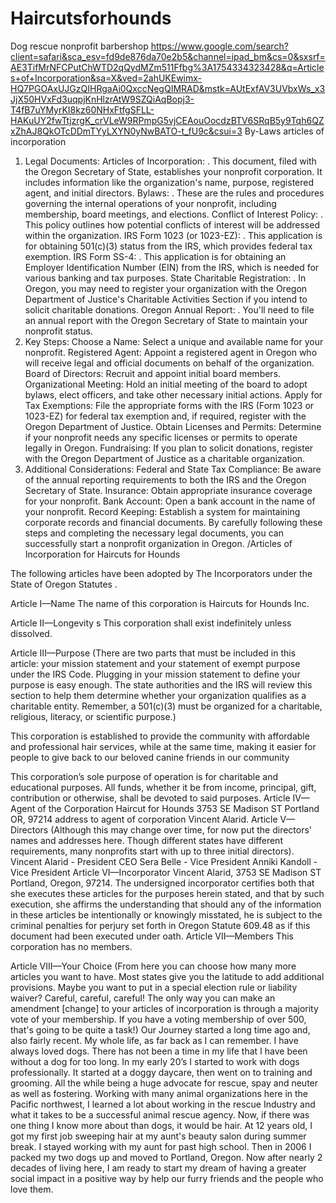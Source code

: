 # Haircutsforhounds
Dog rescue nonprofit barbershop
https://www.google.com/search?client=safari&sca_esv=fd9de876da70e2b5&channel=ipad_bm&cs=0&sxsrf=AE3TifMrNFCPutChWTD2qQydMZm511Ffbg%3A1754334323428&q=Articles+of+Incorporation&sa=X&ved=2ahUKEwimx-HQ7PGOAxUJGzQIHRgaAi0QxccNegQIMRAD&mstk=AUtExfAV3UVbxWs_x3JjX50HVxFd3uqpjKnHlzrAtW9SZQiAqBopj3-T4fB7uYMyrKI8kz60NHxFtfgSFLL-HAKuUY2fwTtjzrgK_crVLeW9RPmpG5vjCEAouOocdzBTV6SRqB5y9Tqh6QZxZhAJ8QkOTcDDmTYyLXYN0yNwBATO-t_fU9c&csui=3
By-Laws
articles of incorporation
1. Legal Documents:
Articles of Incorporation:
.
This document, filed with the Oregon Secretary of State, establishes your nonprofit corporation. It includes information like the organization's name, purpose, registered agent, and initial directors. 
Bylaws:
.
These are the rules and procedures governing the internal operations of your nonprofit, including membership, board meetings, and elections. 
Conflict of Interest Policy:
.
This policy outlines how potential conflicts of interest will be addressed within the organization. 
IRS Form 1023 (or 1023-EZ):
.
This application is for obtaining 501(c)(3) status from the IRS, which provides federal tax exemption. 
IRS Form SS-4:
.
This application is for obtaining an Employer Identification Number (EIN) from the IRS, which is needed for various banking and tax purposes. 
State Charitable Registration:
.
In Oregon, you may need to register your organization with the Oregon Department of Justice's Charitable Activities Section if you intend to solicit charitable donations. 
Oregon Annual Report:
.
You'll need to file an annual report with the Oregon Secretary of State to maintain your nonprofit status. 
2. Key Steps:
Choose a Name: Select a unique and available name for your nonprofit. 
Registered Agent: Appoint a registered agent in Oregon who will receive legal and official documents on behalf of the organization. 
Board of Directors: Recruit and appoint initial board members. 
Organizational Meeting: Hold an initial meeting of the board to adopt bylaws, elect officers, and take other necessary initial actions. 
Apply for Tax Exemptions: File the appropriate forms with the IRS (Form 1023 or 1023-EZ) for federal tax exemption and, if required, register with the Oregon Department of Justice. 
Obtain Licenses and Permits: Determine if your nonprofit needs any specific licenses or permits to operate legally in Oregon. 
Fundraising: If you plan to solicit donations, register with the Oregon Department of Justice as a charitable organization. 
3. Additional Considerations:
Federal and State Tax Compliance: Be aware of the annual reporting requirements to both the IRS and the Oregon Secretary of State. 
Insurance: Obtain appropriate insurance coverage for your nonprofit. 
Bank Account: Open a bank account in the name of your nonprofit. 
Record Keeping: Establish a system for maintaining corporate records and financial documents. 
By carefully following these steps and completing the necessary legal documents, you can successfully start a nonprofit organization in Oregon. 
/Articles of Incorporation 
for
 Haircuts for Hounds

The following articles have been adopted by The Incorporators under the 
State of Oregon Statutes .

Article I—Name 
The name of this corporation is Haircuts for Hounds Inc.

Article II—Longevity s 
This corporation shall exist indefinitely unless  dissolved.

Article III—Purpose (There are two parts that must be included in this article: your mission statement and your statement of exempt purpose under the IRS Code. Plugging in your mission statement to define your purpose is easy enough. The state authorities and the IRS will review this section to help them determine whether your organization qualifies as a charitable entity. Remember, a 501(c)(3) must be organized for a charitable, religious, literacy, or scientific purpose.)

This corporation is established to provide the community with affordable and professional hair services, while at the same time, making it easier for people to give back to our beloved canine friends in our community

This corporation’s sole purpose of operation is for charitable and educational purposes. All funds, whether it be from income, principal, gift, contribution or otherwise, shall be devoted to said purposes.
Article IV—Agent of the Corporation 
Haircut for Hounds 3753 SE Madison ST Portland OR, 97214 address to agent of corporation
Vincent Alarid.
Article V—Directors (Although this may change over time, for now put the directors' names and addresses here. Though different states have different requirements, many nonprofits start with up to three initial directors). 
Vincent Alarid - President CEO
Sera Belle - Vice President
Anniki Kandoll - Vice President
Article VI—Incorporator 
Vincent Alarid, 3753 SE Madison ST 
Portland, Oregon, 97214.
The undersigned incorporator certifies both that she executes these articles for the purposes herein stated, and that by such execution, she affirms the understanding that should any of the information in these articles be intentionally or knowingly misstated, he is subject to the criminal penalties for perjury set forth in Oregon Statute 609.48 as if this document had been executed under oath.
Article VII—Members 
This corporation has no members.
 
Article VIII—Your Choice (From here you can choose how many more articles you want to have. Most states give you the latitude to add additional provisions. Maybe you want to put in a special election rule or liability waiver? Careful, careful, careful! The only way you can make an amendment [change] to your articles of incorporation is through a majority vote of your membership. If you have a voting membership of over 500, that's going to be quite a task!)
Our Journey started a long time ago and, also fairly recent. My whole life, as far back as I can remember. I have always loved dogs. There has not been a time in my life that I have been without a dog for too long. 
In my early 20’s I started to work with dogs professionally. It started at a doggy daycare, then went on to training and grooming. All the while being a huge advocate for rescue, spay and neuter as well as fostering. Working with many animal organizations here in the Pacific northwest, I learned a lot about working in the rescue Industry and what it takes to be a successful animal rescue agency. Now, if there was one thing I know more about than dogs, it would be hair. At 12 years old, I got my first job sweeping hair at my aunt's beauty salon during summer break. I stayed working with my aunt for past high school. Then in 2006 I packed my two dogs up and moved to Portland, Oregon. Now after nearly 2 decades of living here, I am ready to start my dream of having a greater social impact in a positive way by help our furry friends and the people who love them.
